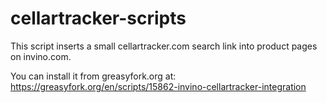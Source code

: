 # cellartracker-scripts
This script inserts a small cellartracker.com search link into product pages on invino.com. 

You can install it from greasyfork.org at: https://greasyfork.org/en/scripts/15862-invino-cellartracker-integration

